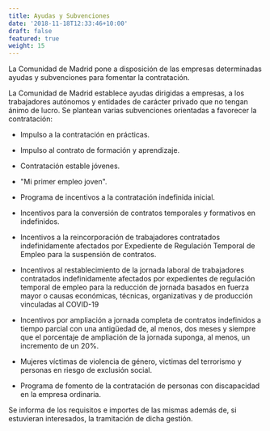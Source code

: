 ```yaml
---
title: Ayudas y Subvenciones
date: '2018-11-18T12:33:46+10:00'
draft: false
featured: true
weight: 15
---
```

La Comunidad de Madrid pone a disposición de las empresas determinadas ayudas y subvenciones para fomentar la contratación.

La Comunidad de Madrid establece ayudas dirigidas a empresas, a los trabajadores autónomos y entidades de carácter privado que no tengan ánimo de lucro. Se plantean varias subvenciones orientadas a favorecer la contratación:

*   Impulso a la contratación en prácticas.

*   Impulso al contrato de formación y aprendizaje.

*   Contratación estable jóvenes.

*   "Mi primer empleo joven".

*   Programa de incentivos a la contratación indefinida inicial.

*   Incentivos para la conversión de contratos temporales y formativos en indefinidos.

*   Incentivos a la reincorporación de trabajadores contratados indefinidamente afectados por Expediente de Regulación Temporal de Empleo para la suspensión de contratos.

*   Incentivos al restablecimiento de la jornada laboral de trabajadores contratados indefinidamente afectados por expedientes de regulación temporal de empleo para la reducción de jornada basados en fuerza mayor o causas económicas, técnicas, organizativas y de producción vinculadas al COVID-19

*   Incentivos por ampliación a jornada completa de contratos indefinidos a tiempo parcial con una antigüedad de, al menos, dos meses y siempre que el porcentaje de ampliación de la jornada suponga, al menos, un incremento de un 20%.

*   Mujeres víctimas de violencia de género, victimas del terrorismo y personas en riesgo de exclusión social.

*   Programa de fomento de la contratación de personas con discapacidad en la empresa ordinaria.

Se informa de los requisitos e importes de las mismas además de, si estuvieran interesados, la tramitación de dicha gestión.

